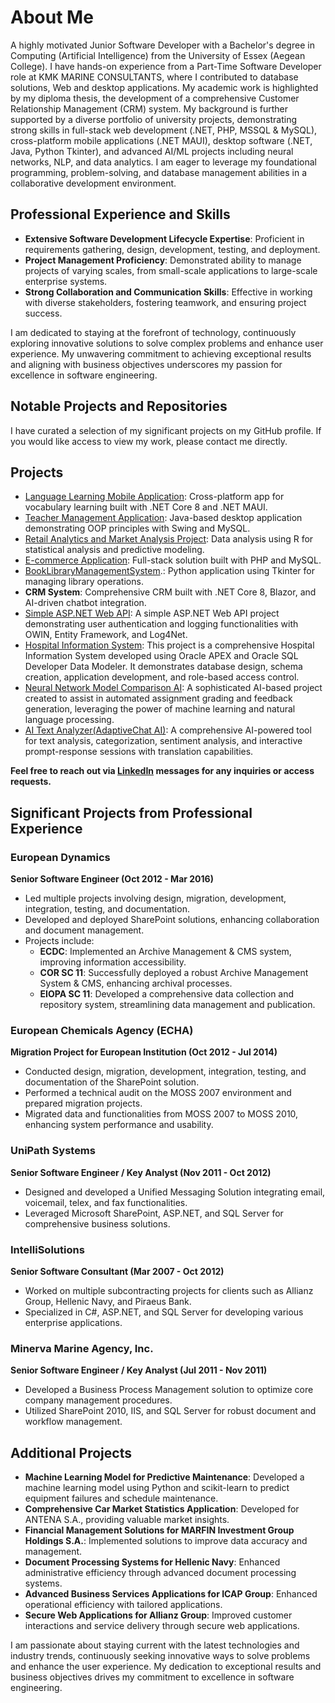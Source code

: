 # About Me

A highly motivated Junior Software Developer with a Bachelor's degree in Computing
(Artificial Intelligence) from the University of Essex (Aegean College). I have hands-on
experience from a Part-Time Software Developer role at KMK MARINE CONSULTANTS,
where I contributed to database solutions, Web and desktop applications. My academic
work is highlighted by my diploma thesis, the development of a comprehensive Customer
Relationship Management (CRM) system. My background is further supported by a
diverse portfolio of university projects, demonstrating strong skills in full-stack web
development (.NET, PHP, MSSQL & MySQL), cross-platform mobile applications (.NET
MAUI), desktop software (.NET, Java, Python Tkinter), and advanced AI/ML projects
including neural networks, NLP, and data analytics. I am eager to leverage my
foundational programming, problem-solving, and database management abilities in a
collaborative development environment.

## Professional Experience and Skills

- **Extensive Software Development Lifecycle Expertise**: Proficient in requirements gathering, design, development, testing, and deployment.
- **Project Management Proficiency**: Demonstrated ability to manage projects of varying scales, from small-scale applications to large-scale enterprise systems.
- **Strong Collaboration and Communication Skills**: Effective in working with diverse stakeholders, fostering teamwork, and ensuring project success.

I am dedicated to staying at the forefront of technology, continuously exploring innovative solutions to solve complex problems and enhance user experience. My unwavering commitment to achieving exceptional results and aligning with business objectives underscores my passion for excellence in software engineering.

## Notable Projects and Repositories

I have curated a selection of my significant projects on my GitHub profile. If you would like access to view my work, please contact me directly.

## Projects

- [Language Learning Mobile Application](https://github.com/Gmoschonas/pbernalis/blob/main/MAUILanguageLearner/README.md): Cross-platform app for vocabulary learning built with .NET Core 8 and .NET MAUI.
- [Teacher Management Application](https://github.com/pbernalis/Gmoschonas/blob/main/JavaTeacherManager/README.md): Java-based desktop application demonstrating OOP principles with Swing and MySQL.
- [Retail Analytics and Market Analysis Project](https://github.com/Gmoschonas/pbernalis/blob/main/Market-Analysis-R/README.md): Data analysis using R for statistical analysis and predictive modeling.
- [E-commerce Application](https://github.com/pbernalis/Gmoschonas/blob/main/PizzaBites/Readme.md): Full-stack solution built with PHP and MySQL.
- [BookLibraryManagementSystem](https://github.com/pbernalis/pbernalis/blob/main/BookLibraryManagementSystem/README.md).: Python application using Tkinter for managing library operations.
- **CRM System**: Comprehensive CRM built with .NET Core 8, Blazor, and AI-driven chatbot integration.
- [Simple ASP.NET Web API](https://github.com/pbernalis/Gmoschonas/blob/main/SimpleWebAPI/README.md): A simple ASP.NET Web API project demonstrating user authentication and logging functionalities with OWIN, Entity Framework, and Log4Net.
- [Hospital Information System](https://github.com/pbernalis/Gmoschonas/blob/main/Hospital%20Information%20System%20Oracle%20APEX/README.md): This project is a comprehensive Hospital Information System developed using Oracle APEX and Oracle SQL Developer Data Modeler. It demonstrates database design, schema creation, application development, and role-based access control.
- [Neural Network Model Comparison AI](https://github.com/Gmoschonas/pbernalis/blob/main/neural-network-model-comparisont-AI/README.md): A sophisticated AI-based project created to assist in automated assignment grading and feedback generation, leveraging the power of machine learning and natural language processing.
- [AI Text Analyzer(AdaptiveChat AI)](https://github.com/Gmoschonas/pbernalis/blob/main/AITextAnalyzer/README.md): A comprehensive AI-powered tool for text analysis, categorization, sentiment analysis, and interactive prompt-response sessions with translation capabilities.

**Feel free to reach out via [LinkedIn](https://www.linkedin.com/in/Gmoschonas/) messages for any inquiries or access requests.**


## Significant Projects from Professional Experience

### European Dynamics
**Senior Software Engineer (Oct 2012 - Mar 2016)**
- Led multiple projects involving design, migration, development, integration, testing, and documentation.
- Developed and deployed SharePoint solutions, enhancing collaboration and document management.
- Projects include:
  - **ECDC**: Implemented an Archive Management & CMS system, improving information accessibility.
  - **COR SC 11**: Successfully deployed a robust Archive Management System & CMS, enhancing archival processes.
  - **EIOPA SC 11**: Developed a comprehensive data collection and repository system, streamlining data management and publication.

### European Chemicals Agency (ECHA)
**Migration Project for European Institution (Oct 2012 - Jul 2014)**
- Conducted design, migration, development, integration, testing, and documentation of the SharePoint solution.
- Performed a technical audit on the MOSS 2007 environment and prepared migration projects.
- Migrated data and functionalities from MOSS 2007 to MOSS 2010, enhancing system performance and usability.

### UniPath Systems
**Senior Software Engineer / Key Analyst (Nov 2011 - Oct 2012)**
- Designed and developed a Unified Messaging Solution integrating email, voicemail, telex, and fax functionalities.
- Leveraged Microsoft SharePoint, ASP.NET, and SQL Server for comprehensive business solutions.

### IntelliSolutions
**Senior Software Consultant (Mar 2007 - Oct 2012)**
- Worked on multiple subcontracting projects for clients such as Allianz Group, Hellenic Navy, and Piraeus Bank.
- Specialized in C#, ASP.NET, and SQL Server for developing various enterprise applications.

### Minerva Marine Agency, Inc.
**Senior Software Engineer / Key Analyst (Jul 2011 - Nov 2011)**
- Developed a Business Process Management solution to optimize core company management procedures.
- Utilized SharePoint 2010, IIS, and SQL Server for robust document and workflow management.

## Additional Projects

- **Machine Learning Model for Predictive Maintenance**: Developed a machine learning model using Python and scikit-learn to predict equipment failures and schedule maintenance.
- **Comprehensive Car Market Statistics Application**: Developed for ANTENA S.A., providing valuable market insights.
- **Financial Management Solutions for MARFIN Investment Group Holdings S.A.**: Implemented solutions to improve data accuracy and management.
- **Document Processing Systems for Hellenic Navy**: Enhanced administrative efficiency through advanced document processing systems.
- **Advanced Business Services Applications for ICAP Group**: Enhanced operational efficiency with tailored applications.
- **Secure Web Applications for Allianz Group**: Improved customer interactions and service delivery through secure web applications.

I am passionate about staying current with the latest technologies and industry trends, continuously seeking innovative ways to solve problems and enhance the user experience. My dedication to exceptional results and business objectives drives my commitment to excellence in software engineering.
